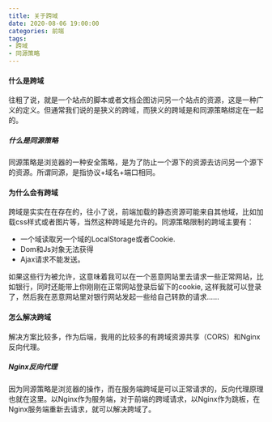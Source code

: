 ```yaml
---
title: 关于跨域
date: 2020-08-06 19:00:00
categories: 前端
tags:
- 跨域
- 同源策略
---
```


#### 什么是跨域

往粗了说，就是一个站点的脚本或者文档企图访问另一个站点的资源，这是一种广义的定义。但通常我们说的是狭义的跨域，而狭义的跨域是和同源策略绑定在一起的。

##### 什么是同源策略

同源策略是浏览器的一种安全策略，是为了防止一个源下的资源去访问另一个源下的资源。所谓同源，是指协议+域名+端口相同。

#### 为什么会有跨域

跨域是实实在在存在的，往小了说，前端加载的静态资源可能来自其他域，比如加载css样式或者图片等，当然这种跨域是允许的。同源策略限制的跨域主要有：

+ 一个域读取另一个域的LocalStorage或者Cookie.
+ Dom和Js对象无法获得
+ Ajax请求不能发送。

如果这些行为被允许，这意味着我可以在一个恶意网站里去请求一些正常网站，比如银行，同时还能带上你刚刚在正常网站登录后留下的cookie, 这样我就可以登录了，然后我在恶意网站里对银行网站发起一些给自己转款的请求......

#### 怎么解决跨域

解决方案比较多，作为后端，我用的比较多的有跨域资源共享（CORS）和Nginx反向代理。

##### Nginx反向代理

因为同源策略是浏览器的操作，而在服务端跨域是可以正常请求的，反向代理原理也就在这里。以Nginx作为服务端，对于前端的跨域请求，以Nginx作为跳板，在Nginx服务端重新去请求，就可以解决跨域了。